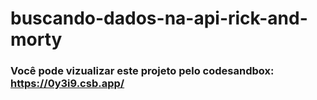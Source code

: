 # buscando-dados-na-api-rick-and-morty

### Você pode vizualizar este projeto pelo codesandbox: https://0y3i9.csb.app/
